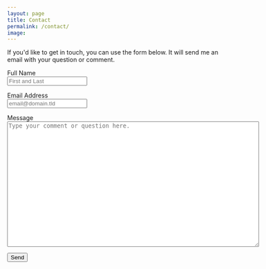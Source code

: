 ```yaml
---
layout: page
title: Contact
permalink: /contact/
image:
---
```


If you'd like to get in touch, you can use the form below. It will send me an email with your question or comment.

<form
  action="https://formspree.io/f/moqznrld"
  method="POST"
>
    <label for="full-name">Full Name</label><br>
    <input type="text" name="name" id="full-name" placeholder="First and Last" required=""><br>
    <p>
    <p>
    <label for="email-address">Email Address</label><br>
    <input type="email" name="_replyto" id="email-address" placeholder="email@domain.tld" required=""><br>
    <p>
    <p>
    <label for="message">Message</label><br>
    <textarea rows="19"cols="70" name="message" id="message" placeholder="Type your comment or question here." required=""></textarea>
    <p>
  <!-- your other form fields go here -->
  <button type="submit">Send</button>